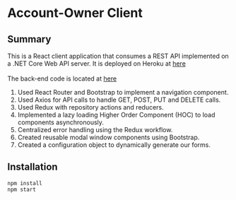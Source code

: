 # Account-Owner Client

## Summary
This is a React client application that consumes a REST API implemented on a .NET Core Web API server. It is deployed on Heroku at [here](https://damp-bastion-23446.herokuapp.com/)<br><br>
The back-end code is located at [here](https://github.com/mcast045/account-owner-server)
1. Used React Router and Bootstrap to implement a navigation component.
2. Used Axios for API calls to handle GET, POST, PUT and DELETE calls.
3. Used Redux with repository actions and reducers.
4. Implemented a lazy loading Higher Order Component (HOC) to load components asynchronously.
5. Centralized error handling using the Redux workflow.
6. Created reusable modal window components using Bootstrap.
7. Created a configuration object to dynamically generate our forms.

## Installation
```
npm install
npm start
```
